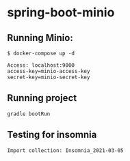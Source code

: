 # spring-boot-minio
## Running Minio:

 ``` $ docker-compose up -d ```
 ```
 Access: localhost:9000
 access-key=minio-access-key
 secret-key=minio-secret-key
 ```
 
## Running project
``` gradle bootRun ```


## Testing for insomnia

```
Import collection: Insomnia_2021-03-05
```
